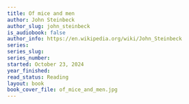 ```yaml
---
title: Of mice and men
author: John Steinbeck
author_slug: john_steinbeck
is_audiobook: false
author_info: https://en.wikipedia.org/wiki/John_Steinbeck
series: 
series_slug: 
series_number: 
started: October 23, 2024
year_finished: 
read_status: Reading
layout: book
book_cover_file: of_mice_and_men.jpg
---
```

